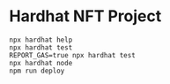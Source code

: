 # Hardhat NFT Project

```shell
npx hardhat help
npx hardhat test
REPORT_GAS=true npx hardhat test
npx hardhat node
npm run deploy
```
